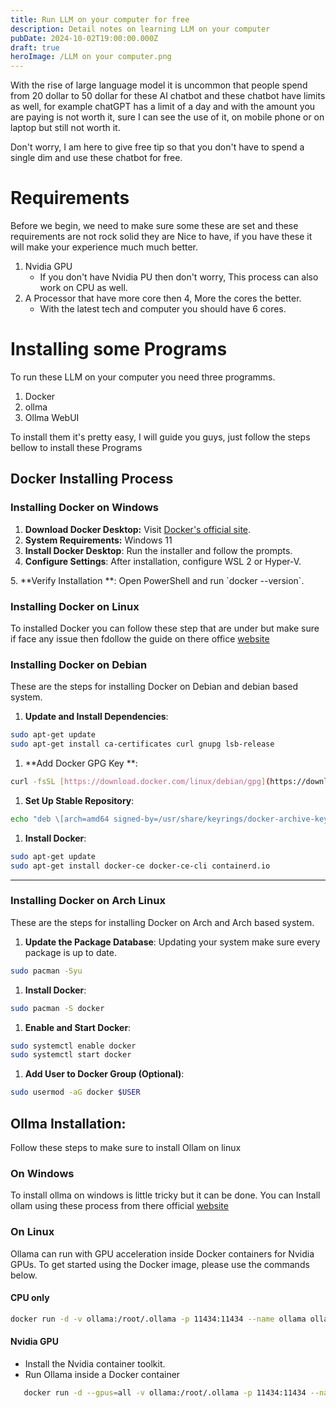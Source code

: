 ```yaml
---
title: Run LLM on your computer for free
description: Detail notes on learning LLM on your computer
pubDate: 2024-10-02T19:00:00.000Z
draft: true
heroImage: /LLM on your computer.png
---
```


With the rise of large language model it is uncommon that people spend from 20 dollar to 50 dollar for these AI chatbot and these chatbot have limits as well, for example chatGPT has a limit of a day and with the amount you are paying is not worth it, sure I can see the use of it, on mobile phone or on laptop but still not worth it.

Don't worry, I am here to give free tip so that you don't have to spend a single dim and use these chatbot for free.

# Requirements

Before we begin, we need to make sure some these are set and these requirements are not rock solid they are Nice to have, if you have these it will make your experience much much better.

1. Nvidia GPU
   * If you don't have Nvidia PU then don't worry, This process can also work on CPU as well.
2. A Processor that have more core then 4, More the cores the better.
   * With the latest tech and computer you should have 6 cores.

# Installing some Programs

To run these LLM on your computer you need three programms.

1. Docker
2. ollma
3. Ollma WebUI

To install them it's pretty easy, I will guide you guys, just follow the steps bellow to install these Programs

## Docker Installing Process

### Installing Docker on Windows

1. **Download Docker Desktop:**  Visit [Docker's official site](\[https://docs.docker.com/desktop/install/windows-install/]\(https://docs.docker.com/desktop/install/windows-install/\)).
2. **System Requirements:** Windows 11
3. **Install Docker Desktop**: Run the installer and follow the prompts.
4. **Configure Settings**: After installation, configure WSL 2 or Hyper-V.

5\. \*\*Verify Installation \*\*: Open PowerShell and run \`docker --version\`.

### Installing Docker on Linux

To installed Docker you can follow these step that are under but make sure if face any issue then fdollow the guide on there office [website](https://docs.docker.com/desktop/install/linux/)

### Installing Docker on Debian

These are the steps for installing Docker on Debian and debian based system.

1. **Update and Install Dependencies**:

```bash
sudo apt-get update
sudo apt-get install ca-certificates curl gnupg lsb-release
```

1. \*\*Add Docker GPG Key \*\*:

```bash
curl -fsSL [https://download.docker.com/linux/debian/gpg](https://download.docker.com/linux/debian/gpg) | sudo gpg --dearmor -o /usr/share/keyrings/docker-archive-keyring.gpg
```

1. **Set Up Stable Repository**:

```bash
echo "deb \[arch=amd64 signed-by=/usr/share/keyrings/docker-archive-keyring.gpg] [https://download.docker.com/linux/debian](https://download.docker.com/linux/debian) $(lsb\_release -cs) stable" | sudo tee /etc/apt/sources.list.d/docker.list > /dev/null
```

1. **Install Docker**:

```bash
sudo apt-get update
sudo apt-get install docker-ce docker-ce-cli containerd.io
```

***

### Installing Docker on Arch Linux

These are the steps for installing Docker on Arch and Arch based system.

1. **Update the Package Database**:
   Updating your system make sure every package is up to date.

```bash
sudo pacman -Syu
```

1. **Install Docker**:

```bash
sudo pacman -S docker
```

1. **Enable and Start Docker**:

```bash
sudo systemctl enable docker
sudo systemctl start docker
```

1. **Add User to Docker Group (Optional)**:

```bash
sudo usermod -aG docker $USER
```

## Ollma Installation:

Follow these steps to make sure to install Ollam on linux

### On Windows

To install ollma on windows is little tricky but it can be done. You can Install ollam using these process from there official [website](https://ollama.com/download/windows)

### On Linux

Ollama can run with GPU acceleration inside Docker containers for Nvidia GPUs.
To get started using the Docker image, please use the commands below.

#### CPU only

```bash
docker run -d -v ollama:/root/.ollama -p 11434:11434 --name ollama ollama/ollama
```

#### Nvidia GPU

* Install the Nvidia container toolkit.
* Run Ollama inside a Docker container

```bash
   docker run -d --gpus=all -v ollama:/root/.ollama -p 11434:11434 --name ollama ollama/ollama
```
